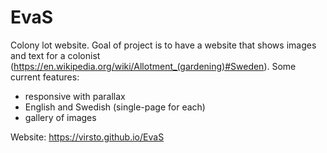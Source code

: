 # EvaS
Colony lot website. Goal of project is to have a website
that shows images and text for a colonist (https://en.wikipedia.org/wiki/Allotment_(gardening)#Sweden).
Some current features:
 * responsive with parallax
 * English and Swedish (single-page for each)
 * gallery of images<br>
 

 Website: https://virsto.github.io/EvaS                   